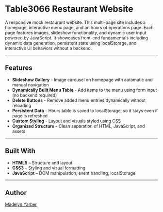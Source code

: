 # Table3066 Restaurant Website
A responsive mock restaurant website. This multi-page site includes a homepage, interactive menu page, and an hours of operations page. Each page features images, slideshow functionality, and dynamic user input powered by JavaScript. It showcases front-end fundamentals including dynamic data generation, persistent state using localStorage, and interactive UI behaviors without a backend.

---
## Features
- **Slideshow Gallery** - Image carousel on homepage with automatic and manual navigation
- **Dynamically Built Menu Table** - Add items to the menu using form input (no backend required)
- **Delete Buttons** - Remove added menu entries dynamically without reloading
- **Persistent Data** - Hours table is saved to localStorage, so it stays even if page is refreshed
- **Custom Styling** - Layout and visuals styled using CSS
- **Organized Structure** - Clean separation of HTML, JavaScript, and assets

---

## Built With
- **HTML5** – Structure and layout
- **CSS3** – Styling and visual formatting
- **JavaScript** – DOM manipulation, event handling, localStorage

---
## Author
[Madelyn Yarber](https://github.com/MadelynYarber)


